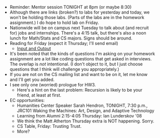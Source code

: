 * Reminder: Mentor session TONIGHT at 8pm (or maybe 8:30)
* Although there are links (broken?) to labs for yesterday and today,
  we won't be holding those labs.  (Parts of the labs are in the homework
  assignment.)  I do hope to hold lab on Friday.
* Nationwide will be on campus next Tuesday to talk about (and recruit for)
  jobs and internships.  There's a 4:15 talk, but there's also a noon lunch
  for Math/Stats and CS majors.  Signs should be around.
* Reading for Friday (expect it Thursday; I'll send email)
     * [Input and Output](../readings/io.html)
* It's been noted that the kinds of questions I'm asking on your homework
  assignment are a lot like coding questions that get asked in interviews.
  The overlap is *not* intentional.  (I don't object to it, but I just
  choose questions that I think will challenge you appropriately.)
* If you are not on the CS mailing list and want to be on it, let me 
  know and I'll get you added.
* I see only one (worried) prologue for HW3.  
    * Here's a hint on the last problem: Recursion is likely to be your 
      friend, at least at first.
* EC opportunities:
    * Humanities Center Speaker Sarah Hendron, TONIGHT, 7:30 p.m., JRC101
      Waking the Machines: Art, Design, and Adaptive Technology
    * Learning from Alumni 2:15-4:05 Thursday: Ian Lunderskov '08
    * We think the Matt Atherton Thursday extra is NOT happening.  Sorry.
    * CS Table, Friday: Trusting Trust.
    * More?
